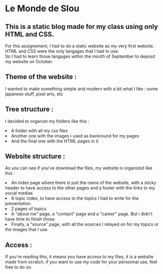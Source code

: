 # Le Monde de Slou
## This is a static blog made for my class using only HTML and CSS.
For this assignement, I had to do a static website as my very first website. HTML and CSS were the only langages that I had to use.
<br>
So I had to learn those langages within the month of September to deposit my website on October.

## Theme of the website :
I wanted to make something simple and modern with a bit what I like : some japanese stuff, pixel arts, etc

## Tree structure :
I decided to organize my folders like this :
<li>A folder with all my css files</li>
<li>Another one with the images i used as backround for my pages</li>
<li>And the final one with the HTML pages in it</li>

## Website structure : 
As you can see if you've download the files, my website is organized like this :
<li>An index page where there is just the name of the website, with a sticky header to have access to the other pages and a footer with the links to my social medias</li>
<li>A topic index, to have access to the topics I had to write for the presentation.</li>
<li>2 pages of topics</li>
<li>A "about me" page, a "contact" page and a "career" page. But i didn't have time to finish those.</li>
<li>Finally, a "source" page, with all the sources I relayed on for my topics or the images that I use.</li>

## Access : 
If you're reading this, it means you have access to my files, it is a website made from scratch, if you want to use my code for your personnal use, feel free to do so.
